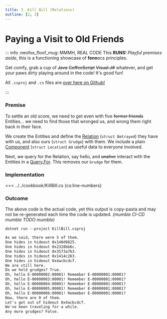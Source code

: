 ```yaml
---
title: 3. Kill Bill (Relations)
outline: [2, 3]
---
```


# Paying a Visit to Old Friends

::: info :neofox_floof_mug: MMMH, REAL CODE
This **RUNS**! *Playful premises aside*, this is a functioning showcase of **fenn**ecs principles.

Get comfy, grab a cup of ~~Java~~ ~~CoffeeScript~~ ~~Visual J#~~ whatever, and get your paws dirty playing around in the code! It's good fun!

All `.csproj` and `.cs` files are [over here on Github!](https://github.com/thygrrr/fennecs/blob/main/cookbook) 

:::

### Premise
To settle an old score, we need to get even with five ~~former friends~~ Entities... we need to find those that wronged us, and wrong them right back in their face.

We create the Entities and define the [Relation](../docs/Relation.md) (`struct Betrayed`) they have with us, and also ours (`struct Grudge`) with them. We include a plain [Component](../docs/Component.md) (`struct Location`) as useful data to everyone involved.

Next, we query for the Relation, say hello, and ~~unalive~~ interact with the Entities in a [Query.For](../docs/Queries/Query.For.md). This removes our `Grudge` for them.

### Implementation
<<< ../../cookbook/KillBill.cs {cs:line-numbers}

### Outcome
The above code is the actual code, yet this output is copy-pasta and may not be re-generated each time the code is updated. *(mumble CI-CD mumble TODO mumble)*
```shell
dotnet run --project KillBill.csproj
```
```txt 
As we said, there were 5 of them.
One hides in hideout 0x140d9825.
One hides in hideout 0x2328bb6c.
One hides in hideout 0x3573a7b3.
One hides in hideout 0x1414c263.
One hides in hideout 0x4acbcdcf.
We are still here.
Do we hold grudges? True.
Oh, hello E-00000002:00001! Remember E-00000001:00001?
Oh, hello E-00000003:00001! Remember E-00000001:00001?
Oh, hello E-00000004:00001! Remember E-00000001:00001?
Oh, hello E-00000005:00001! Remember E-00000001:00001?
Oh, hello E-00000006:00001! Remember E-00000001:00001?
Now, there are 0 of them.
Let's get out of hideout 0x4acbcdcf.
We've been traveling for a while.
Any more grudges? False.
```